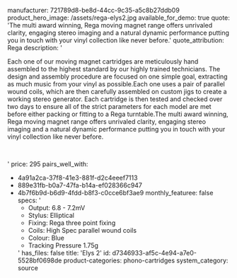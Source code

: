 manufacturer: 721789d8-be8d-44cc-9c35-a5c8b27ddb09
product_hero_image: /assets/rega-elys2.jpg
available_for_demo: true
quote: 'The multi award winning, Rega moving magnet range offers unrivaled clarity, engaging stereo imaging and a natural dynamic performance putting you in touch with your vinyl collection like never before.'
quote_attribution: Rega
description: '<p>Each one of our moving magnet cartridges are meticulously hand assembled to the highest standard by our highly trained technicians. The design and assembly procedure are focused on one simple goal, extracting as much music from your vinyl as possible.Each one uses a pair of parallel wound coils, which are then carefully assembled on custom jigs to create a working stereo generator. Each cartridge is then tested and checked over two days to ensure all of the strict parameters for each model are met before either packing or fitting to a Rega turntable.The multi award winning, Rega moving magnet range offers unrivaled clarity, engaging stereo imaging and a natural dynamic performance putting you in touch with your vinyl collection like never before.</p><p><br></p>'
price: 295
pairs_well_with:
  - 4a91a2ca-37f8-41e3-881f-d2c4eeef7113
  - 889e31fb-b0a7-47fa-b14a-ef028366c947
  - 4b7f6b9d-b6d9-4fdd-b8f3-c0cce6bf3ae9
monthly_featuree: false
specs: '<ul><li>Output: 6.8 - 7.2mV</li><li>Stylus: Elliptical</li><li>Fixing: Rega three point fixing</li><li>Coils: High Spec parallel wound coils</li><li>Colour: Blue</li><li>Tracking Pressure 1.75g</li></ul>'
has_files: false
title: 'Elys 2'
id: d7346933-af5c-4e94-a7e0-5528bf0698de
product-categories: phono-cartridges
system_category: source
